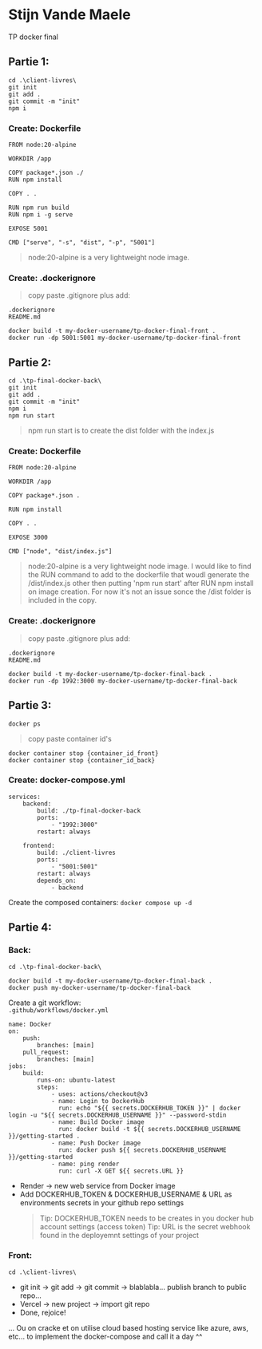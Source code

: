 # Stijn Vande Maele

TP docker final

## Partie 1:

```
cd .\client-livres\
git init
git add .
git commit -m "init"
npm i
```

### Create: Dockerfile

```
FROM node:20-alpine

WORKDIR /app

COPY package*.json ./
RUN npm install

COPY . .

RUN npm run build
RUN npm i -g serve

EXPOSE 5001

CMD ["serve", "-s", "dist", "-p", "5001"]
```

> node:20-alpine is a very lightweight node image.

### Create: .dockerignore

> copy paste .gitignore plus add: <br>

`.dockerignore` <br>
`README.md`

```
docker build -t my-docker-username/tp-docker-final-front .
docker run -dp 5001:5001 my-docker-username/tp-docker-final-front
```

## Partie 2:

```
cd .\tp-final-docker-back\
git init
git add .
git commit -m "init"
npm i
npm run start
```

> npm run start is to create the dist folder with the index.js

### Create: Dockerfile

```
FROM node:20-alpine

WORKDIR /app

COPY package*.json .

RUN npm install

COPY . .

EXPOSE 3000

CMD ["node", "dist/index.js"]
```

> node:20-alpine is a very lightweight node image.
> I would like to find the RUN command to add to the dockerfile that woudl generate the /dist/index.js other then putting 'npm run start' after RUN npm install on image creation. For now it's not an issue sonce the /dist folder is included in the copy.

### Create: .dockerignore

> copy paste .gitignore plus add: <br>

`.dockerignore` <br>
`README.md`<br>

```
docker build -t my-docker-username/tp-docker-final-back .
docker run -dp 1992:3000 my-docker-username/tp-docker-final-back
```

## Partie 3:

```
docker ps
```

> copy paste container id's

```
docker container stop {container_id_front}
docker container stop {container_id_back}
```

### Create: docker-compose.yml

```
services:
    backend:
        build: ./tp-final-docker-back
        ports:
            - "1992:3000"
        restart: always

    frontend:
        build: ./client-livres
        ports:
            - "5001:5001"
        restart: always
        depends_on:
            - backend
```

Create the composed containers:
`docker compose up -d` <br>

## Partie 4:

### Back:

`cd .\tp-final-docker-back\`<br>

```
docker build -t my-docker-username/tp-docker-final-back .
docker push my-docker-username/tp-docker-final-back
```

Create a git workflow: <br>
`.github/workflows/docker.yml` <br>

```
name: Docker
on:
    push:
        branches: [main]
    pull_request:
        branches: [main]
jobs:
    build:
        runs-on: ubuntu-latest
        steps:
            - uses: actions/checkout@v3
            - name: Login to DockerHub
              run: echo "${{ secrets.DOCKERHUB_TOKEN }}" | docker login -u "${{ secrets.DOCKERHUB_USERNAME }}" --password-stdin
            - name: Build Docker image
              run: docker build -t ${{ secrets.DOCKERHUB_USERNAME }}/getting-started .
            - name: Push Docker image
              run: docker push ${{ secrets.DOCKERHUB_USERNAME }}/getting-started
            - name: ping render
              run: curl -X GET ${{ secrets.URL }}
```

-   Render -> new web service from Docker image
-   Add DOCKERHUB_TOKEN & DOCKERHUB_USERNAME & URL as environments secrets in your github repo settings <br>
    > Tip: DOCKERHUB_TOKEN needs to be creates in you docker hub account settings (access token)
    > Tip: URL is the secret webhook found in the deployemnt settings of your project

### Front:

`cd .\client-livres\`<br>

-   git init -> git add -> git commit -> blablabla... publish branch to public repo...
-   Vercel -> new project -> import git repo
-   Done, rejoice!

... Ou on cracke et on utilise cloud based hosting service like azure, aws, etc... to implement the docker-compose and call it a day ^^
